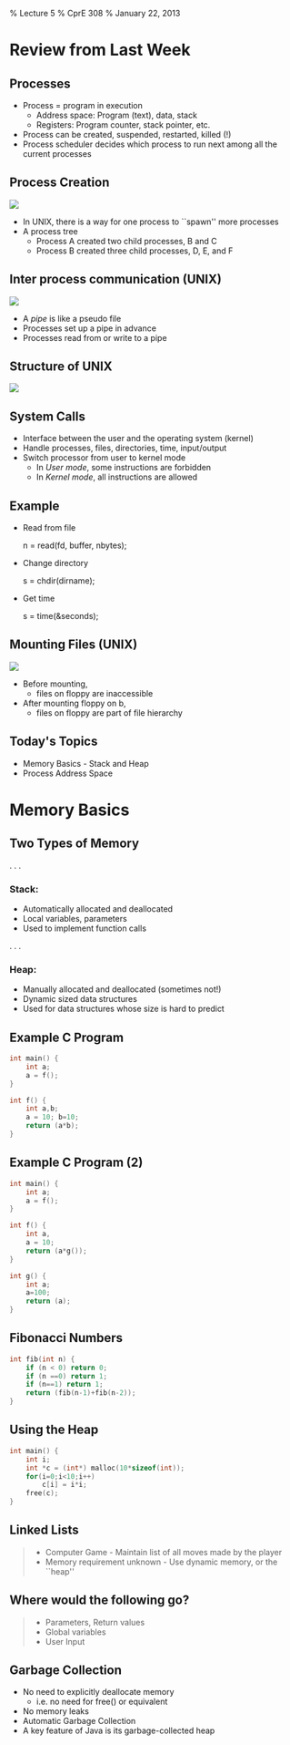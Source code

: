 % Lecture 5
% CprE 308
% January 22, 2013

# Review from Last Week

## Processes

 - Process = program in execution
    - Address space: Program (text), data, stack
    - Registers: Program counter, stack pointer, etc.
 - Process can be created, suspended, restarted, killed (!)
 - Process scheduler decides which process to run next among all the current processes 

## Process Creation

![](img/process_creation.png)

 - In UNIX, there is a way for one process to ``spawn'' more processes
 - A process tree
    - Process A created two child processes, B and C
    - Process B created three child processes, D, E, and F

## Inter process communication (UNIX)
![](img/pipe.png)

 - A  *pipe* is like a pseudo file
 - Processes set up a pipe in advance
 - Processes read from or write to a pipe

## Structure of UNIX
![](img/structure.png)

## System Calls

 - Interface between the user and the operating system (kernel)
 - Handle processes, files, directories, time, input/output
 - Switch processor from user to kernel mode
    - In *User mode*, some instructions are forbidden
    - In *Kernel mode*, all instructions are allowed

## Example
 - Read from file

    n = read(fd, buffer, nbytes);

 - Change directory

    s = chdir(dirname);

 - Get time

    s = time(&seconds);

## Mounting Files (UNIX)
![](img/mounting_files.png)

 - Before mounting,
    - files on floppy are inaccessible
 - After mounting floppy on b,
    - files on floppy are part of file hierarchy

## Today's Topics
 - Memory Basics - Stack and Heap
 - Process Address Space

# Memory Basics

## Two Types of Memory
<!---
Draw on board as we introdude.  Stack at top, text/data at bottom, heap elsewhere.
-->
. . .

### Stack:
 - Automatically allocated and deallocated
 - Local variables, parameters
 - Used to implement function calls

. . .

### Heap:
 - Manually allocated and deallocated (sometimes not!)
 - Dynamic sized data structures
 - Used for data structures whose size is hard to predict


## Example C Program
<!---
Main function calls f.  Function f places a,b on stack.  Then the return value is placed in special register (or also on stack).
-->
```c
int main() {
    int a;
    a = f();
}
```

```c
int f() {
    int a,b;
    a = 10; b=10;
    return (a*b);
}
```


## Example C Program (2)
<!---
Another example, but with one more layer of stack calls.
-->
```c
int main() {
    int a;
    a = f();
}
```

```c
int f() {
    int a,
    a = 10;
    return (a*g());
}
```

```c
int g() {
    int a;
    a=100;
    return (a);
}
```

## Fibonacci Numbers
<!---
Fibonacci example.  Show stack trace with n=3.
-->
```c
int fib(int n) {
    if (n < 0) return 0;
    if (n ==0) return 1;
    if (n==1) return 1;
    return (fib(n-1)+fib(n-2));
}
```

## Using the Heap
<!---
Demonstrate how the heap works.
-->
```c
int main() {
    int i;
    int *c = (int*) malloc(10*sizeof(int));
    for(i=0;i<10;i++)
        c[i] = i*i;
    free(c);
}
```

## Linked Lists
<!---
Explain what Linked Lists are.  Here are some things we can do with them.
-->

>  - Computer Game
    - Maintain list of all moves made by the player
>  - Memory requirement unknown
    - Use dynamic memory, or the ``heap''

## Where would the following go?
<!---
Explain where each goes.
Parameters, Return values on stack.
Global variables in 'data'
User input probably on heap.
-->

> - Parameters, Return values
> - Global variables
> - User Input

## Garbage Collection
 - No need to explicitly deallocate memory 
    - i.e. no need for free() or equivalent
 - No memory leaks
 - Automatic Garbage Collection
 - A key feature of Java is its garbage-collected heap

